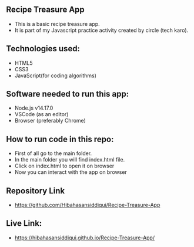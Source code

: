 ## Recipe Treasure App
- This is a basic recipe treasure app.
- It is part of my Javascript practice activity created by circle (tech karo).

## Technologies used:
- HTML5
- CSS3
- JavaScript(for coding algorithms)

## Software needed to run this app:
- Node.js v14.17.0
- VSCode (as an editor)
- Browser (preferably Chrome)

## How to run code in this repo:
- First of all go to the main folder.
- In the main folder you will find index.html file.
- Click on index.html to open it on browser
- Now you can interact with the app on browser

## Repository Link
- https://github.com/Hibahasansiddiqui/Recipe-Treasure-App

## Live Link:
- https://hibahasansiddiqui.github.io/Recipe-Treasure-App/
